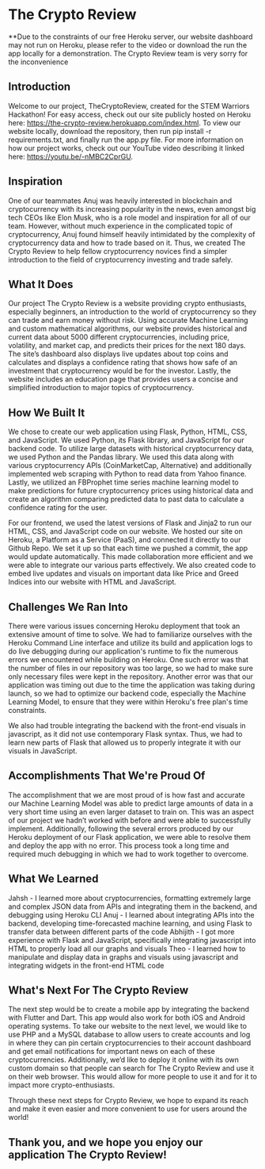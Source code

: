 # The Crypto Review

**Due to the constraints of our free Heroku server, our website dashboard may not run on Heroku, please refer to the video or download the run the app locally for a demonstration. The Crypto Review team is very sorry for the inconvenience

## Introduction
Welcome to our project, TheCryptoReview, created for the STEM Warriors Hackathon! For easy access, check out our site publicly hosted on Heroku here: https://the-crypto-review.herokuapp.com/index.html. To view our website locally, download the repository, then run pip install -r requirements.txt, and finally run the app.py file. For more information on how our project works, check out our YouTube video describing it linked here: https://youtu.be/-nMBC2CprGU.

## Inspiration
One of our teammates Anuj was heavily interested in blockchain and cryptocurrency with its increasing popularity in the news, even amongst big tech CEOs like Elon Musk, who is a role model and inspiration for all of our team. However, without much experience in the complicated topic of cryptocurrency, Anuj found himself heavily intimidated by the complexity of cryptocurrency data and how to trade based on it. Thus, we created The Crypto Review to help fellow cryptocurrency novices find a simpler introduction to the field of cryptocurrency investing and trade safely.

## What It Does
Our project The Crypto Review is a website providing crypto enthusiasts, especially beginners, an introduction to the world of cryptocurrency so they can trade and earn money without risk. Using accurate Machine Learning and custom mathematical algorithms, our website provides historical and current data about 5000 different cryptocurrencies, including price, volatility, and market cap, and predicts their prices for the next 180 days. The site’s dashboard also displays live updates about top coins and calculates and displays a confidence rating that shows how safe of an investment that cryptocurrency would be for the investor. Lastly, the website includes an education page that provides users a concise and simplified introduction to major topics of cryptocurrency.

## How We Built It
We chose to create our web application using Flask, Python, HTML, CSS, and JavaScript. We used Python, its Flask library, and JavaScript for our backend code. To utilize large datasets with historical cryptocurrency data, we used Python and the Pandas library. We used this data along with various cryptocurrency APIs (CoinMarketCap, Alternative) and additionally implemented web scraping with Python to read data from Yahoo finance. Lastly, we utilized an FBProphet time series machine learning model to make predictions for future cryptocurrency prices using historical data and create an algorithm comparing predicted data to past data to calculate a confidence rating for the user.

For our frontend, we used the latest versions of Flask and Jinja2 to run our HTML, CSS, and JavaScript code on our website. We hosted our site on Heroku, a Platform as a Service (PaaS), and connected it directly to our Github Repo. We set it up so that each time we pushed a commit, the app would update automatically. This made collaboration more efficient and we were able to integrate our various parts effectively. We also created code to embed live updates and visuals on important data like Price and Greed Indices into our website with HTML and JavaScript.

## Challenges We Ran Into
There were various issues concerning Heroku deployment that took an extensive amount of time to solve. We had to familiarize ourselves with the Heroku Command Line interface and utilize its build and application logs to do live debugging during our application's runtime to fix the numerous errors we encountered while building on Heroku. One such error was that the number of files in our repository was too large, so we had to make sure only necessary files were kept in the repository. Another error was that our application was timing out due to the time the application was taking during launch, so we had to optimize our backend code, especially the Machine Learning Model, to ensure that they were within Heroku's free plan's time constraints.

We also had trouble integrating the backend with the front-end visuals in javascript, as it did not use contemporary Flask syntax. Thus, we had to learn new parts of Flask that allowed us to properly integrate it with our visuals in JavaScript.

## Accomplishments That We're Proud Of
The accomplishment that we are most proud of is how fast and accurate our Machine Learning Model was able to predict large amounts of data in a very short time using an even larger dataset to train on. This was an aspect of our project we hadn’t worked with before and were able to successfully implement. Additionally, following the several errors produced by our Heroku deployment of our Flask application, we were able to resolve them and deploy the app with no error. This process took a long time and required much debugging in which we had to work together to overcome.

## What We Learned
Jahsh - I learned more about cryptocurrencies, formatting extremely large and complex JSON data from APIs and integrating them in the backend, and debugging using Heroku CLI
Anuj - I learned about integrating APIs into the backend, developing time-forecasted machine learning, and using Flask to transfer data between different parts of the code
Abhijith - I got more experience with Flask and JavaScript, specifically integrating javascript into HTML to properly load all our graphs and visuals
Theo - I learned how to manipulate and display data in graphs and visuals using javascript and integrating widgets in the front-end HTML code

## What's Next For The Crypto Review
The next step would be to create a mobile app by integrating the backend with Flutter and Dart. This app would also work for both iOS and Android operating systems. To take our website to the next level, we would like to use PHP and a MySQL database to allow users to create accounts and log in where they can pin certain cryptocurrencies to their account dashboard and get email notifications for important news on each of these cryptocurrencies. Additionally, we’d like to deploy it online with its own custom domain so that people can search for The Crypto Review and use it on their web browser. This would allow for more people to use it and for it to impact more crypto-enthusiasts.

Through these next steps for Crypto Review, we hope to expand its reach and make it even easier and more convenient to use for users around the world!


## Thank you, and we hope you enjoy our application The Crypto Review!
